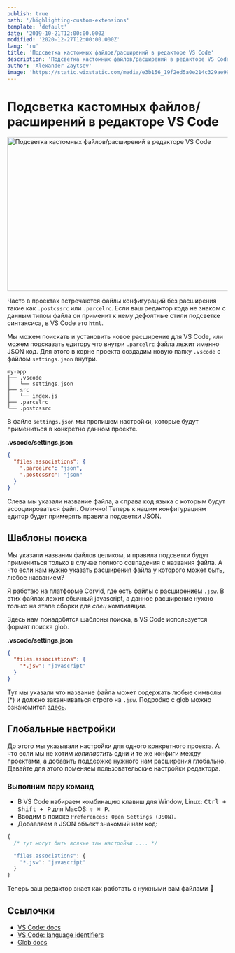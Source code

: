 ```yaml
---
publish: true
path: '/highlighting-custom-extensions'
template: 'default'
date: '2019-10-21T12:00:00.000Z'
modified: '2020-12-27T12:00:00.000Z'
lang: 'ru'
title: 'Подсветка кастомных файлов/расширений в редакторе VS Code'
description: 'Подсветка кастомных файлов/расширений в редакторе VS Code'
author: 'Alexander Zaytsev'
image: 'https://static.wixstatic.com/media/e3b156_19f2ed5a0e214c329ae99a998e5e4f6e~mv2.png/v2/fill/w_300,h_300/i.jpg'
---
```


# Подсветка кастомных файлов/расширений в редакторе VS Code

<img
  src="https://static.wixstatic.com/media/e3b156_19f2ed5a0e214c329ae99a998e5e4f6e~mv2.png"
  width="764"
  height="352"
  alt="Подсветка кастомных файлов/расширений в редакторе VS Code"
  crossorigin="anonymous"
/>

Часто в проектах встречаются файлы конфигураций без расширения такие как `.postcssrc` или `.parcelrc`. Если ваш редактор кода не знаком с данным типом файла он применит к нему дефолтные стили подсветке синтаксиса, в VS Code это `html`.

Мы можем поискать и установить новое расширение для VS Code, или можем подсказать едитору что внутри `.parcelrc` файла лежит именно JSON код. Для этого в корне проекта создадим новую папку `.vscode` c файлом `settings.json` внутри.

```tree
my-app
├── .vscode
│   └── settings.json
├── src
│   └── index.js
├── .parcelrc
└── .postcssrc
```

В файле `settings.json` мы пропишем настройки, которые будут примениться в конкретно данном проекте.

**.vscode/settings.json**

```json
{
  "files.associations": {
    ".parcelrc": "json",
    ".postcssrc": "json"
  }
}
```

Слева мы указали название файла, а справа код языка с которым будут ассоциироваться файл. Отлично! Теперь к нашим конфигурациям едитор будет примерять правила подсветки JSON.

## Шаблоны поиска

Мы указали названия файлов целиком, и правила подсветки будут примениться только в случае полного совпадения с названия файла. А что если нам нужно указать расширения файла у которого может быть, любое названием?

Я работаю на платформе Corvid, где есть файлы с расширением `.jsw`. В этих файлах лежит обычный javascript, а данное расширение нужно только на этапе сборки для *спец* компиляции.

Здесь нам понадобятся шаблоны поиска, в VS Code используется формат поиска glob.

**.vscode/settings.json**

```json
{
  "files.associations": {
    "*.jsw": "javascript"
  }
}
```

Тут мы указали что название файла может содержать любые символы (*) и должно заканчиваться строго на `.jsw`. Подробно с glob можно ознакомится [здесь](https://github.com/isaacs/node-glob).

## Глобальные настройки

До этого мы указывали настройки для одного конкретного проекта. А что если мы не хотим *копипастить* одни и те же конфиги между проектами, а добавить поддержке нужного нам расширения глобально. Давайте для этого поменяем пользовательские настройки редактора.

### Выполним пару команд

- В VS Code набираем комбинацию клавиш для Window, Linux: <kbd>Ctrl + Shift + P</kbd> для MacOS: <kbd>⇧ ⌘ P</kbd>.
- Вводим в поиске `Preferences: Open Settings (JSON)`.
- Добавляем в JSON объект знакомый нам код:

```js
{
  /* тут могут быть всякие там настройки .... */

  "files.associations": {
    "*.jsw": "javascript"
  }
}
```

Теперь ваш редактор знает как работать с нужными вам файлами 🎉

## Ссылочки

- [VS Code: docs](https://code.visualstudio.com/docs/languages/overview#_language-id)
- [VS Code: language identifiers](https://code.visualstudio.com/docs/languages/identifiers#_known-language-identifiers)
- [Glob docs](https://github.com/isaacs/node-glob)
